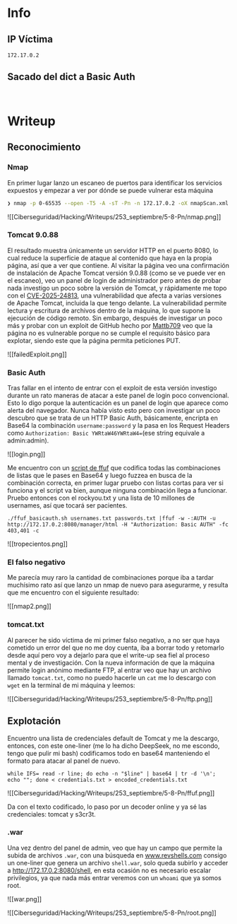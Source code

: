# Info
## IP Víctima
```
172.17.0.2
```
## Sacado del dict a Basic Auth
```

```
```

```
# Writeup
## Reconocimiento
### Nmap
En primer lugar lanzo un escaneo de puertos para identificar los servicios expuestos y empezar a ver por dónde se puede vulnerar esta máquina
```zsh
❯ nmap -p 0-65535 --open -T5 -A -sT -Pn -n 172.17.0.2 -oX nmapScan.xml && xsltproc nmapScan.xml -o nmapScan.html && open nmapScan.html &>/dev/null & disown
```

![[Ciberseguridad/Hacking/Writeups/253_septiembre/5-8-Pn/nmap.png]]

### Tomcat 9.0.88
El resultado muestra únicamente un servidor HTTP en el puerto 8080, lo cual reduce la superficie de ataque al contenido que haya en la propia página, así que a ver que contiene.
Al visitar la página veo una confirmación de instalación de Apache Tomcat versión 9.0.88 (como se ve puede ver en el escaneo),  veo un panel de login de administrador pero antes de probar nada investigo un poco sobre la versión de Tomcat, y rápidamente me topo con el [CVE-2025-24813](https://nvd.nist.gov/vuln/detail/CVE-2025-24813), una vulnerabilidad que afecta a varias versiones de Apache Tomcat, incluida la que tengo delante.
La vulnerabilidad permite lectura y escritura de archivos dentro de la máquina, lo que supone la ejecución de código remoto. Sin embargo, después de investigar un poco más y probar con un exploit de GitHub hecho por [Mattb709](https://github.com/Mattb709/CVE-2025-24813-PoC-Apache-Tomcat-RCE) veo que la página no es vulnerable porque no se cumple el requisito básico para explotar, siendo este que la página permita peticiones PUT.

![[failedExploit.png]]

### Basic Auth
Tras fallar en el intento de entrar con el exploit de esta versión investigo durante un rato maneras de atacar a este panel de login poco convencional. Esto lo digo porque la autenticación es un panel de login que aparece como alerta del navegador. Nunca había visto esto pero con investigar un poco descubro que se trata de un HTTP Basic Auth, básicamente, encripta en Base64 la combinación `username:password` y la pasa en los Request Headers como `Authorization: Basic YWRtaW46YWRtaW4=`(ese string equivale a admin:admin). 

![[login.png]]

Me encuentro con un [script de ffuf](https://github.com/ffuf/ffuf-scripts/blob/master/README.md) que codifica todas las combinaciones de listas que le pases en Base64 y luego fuzzea en busca de la combinación correcta, en primer lugar pruebo con listas cortas para ver si funciona y el script va bien, aunque ninguna combinación llega a funcionar. Pruebo entonces con el rockyou.txt y una lista de 10 millones de usernames, así que tocará ser pacientes.
```shell
./ffuf_basicauth.sh usernames.txt passwords.txt |ffuf -w -:AUTH -u http://172.17.0.2:8080/manager/html -H "Authorization: Basic AUTH" -fc 403,401 -c
```

![[tropecientos.png]]

### El falso negativo
Me parecía muy raro la cantidad de combinaciones porque iba a tardar muchísimo rato así que lanzo un nmap de nuevo para asegurarme, y resulta que me encuentro con el siguiente resultado:

![[nmap2.png]]

### tomcat.txt
Al parecer he sido víctima de mi primer falso negativo, a no ser que haya cometido un error del que no me doy cuenta, iba a borrar todo y retomarlo desde aquí pero voy a dejarlo para que el write-up sea fiel al proceso mental y de investigación.
Con la nueva información de que la máquina permite login anónimo mediante FTP, al entrar veo que hay un archivo llamado `tomcat.txt`, como no puedo hacerle un `cat` me lo descargo con `wget` en la terminal de mi máquina y leemos:

![[Ciberseguridad/Hacking/Writeups/253_septiembre/5-8-Pn/ftp.png]]

## Explotación
Encuentro una lista de credenciales default de Tomcat y me la descargo, entonces, con este one-liner (me lo ha dicho DeepSeek, no me escondo, tengo que pulir mi bash) codificamos todo en base64 manteniendo el formato para atacar al panel de nuevo.
```shell
while IFS= read -r line; do echo -n "$line" | base64 | tr -d '\n'; echo ""; done < credentials.txt > encoded_credentials.txt
```

![[Ciberseguridad/Hacking/Writeups/253_septiembre/5-8-Pn/ffuf.png]]

Da con el texto codificado, lo paso por un decoder online y ya sé las credenciales: tomcat y s3cr3t.
### .war
Una vez dentro del panel de admin, veo que hay un campo que permite la subida de archivos `.war`, con una búsqueda en www.revshells.com consigo un one-liner que genera un archivo `shell.war`, solo queda subirlo y acceder a http://172.17.0.2:8080/shell, en esta ocasión no es necesario escalar privilegios, ya que nada más entrar veremos con un `whoami` que ya somos root.  

![[war.png]]

![[Ciberseguridad/Hacking/Writeups/253_septiembre/5-8-Pn/root.png]]